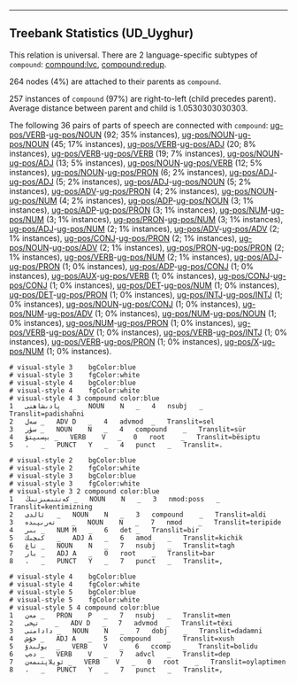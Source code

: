 

--------------------------------------------------------------------------------

## Treebank Statistics (UD_Uyghur)

This relation is universal.
There are 2 language-specific subtypes of `compound`: [compound:lvc](), [compound:redup]().

264 nodes (4%) are attached to their parents as `compound`.

257 instances of `compound` (97%) are right-to-left (child precedes parent).
Average distance between parent and child is 1.0530303030303.

The following 36 pairs of parts of speech are connected with `compound`: [ug-pos/VERB]()-[ug-pos/NOUN]() (92; 35% instances), [ug-pos/NOUN]()-[ug-pos/NOUN]() (45; 17% instances), [ug-pos/VERB]()-[ug-pos/ADJ]() (20; 8% instances), [ug-pos/VERB]()-[ug-pos/VERB]() (19; 7% instances), [ug-pos/NOUN]()-[ug-pos/ADJ]() (13; 5% instances), [ug-pos/NOUN]()-[ug-pos/VERB]() (12; 5% instances), [ug-pos/NOUN]()-[ug-pos/PRON]() (6; 2% instances), [ug-pos/ADJ]()-[ug-pos/ADJ]() (5; 2% instances), [ug-pos/ADJ]()-[ug-pos/NOUN]() (5; 2% instances), [ug-pos/ADV]()-[ug-pos/PRON]() (4; 2% instances), [ug-pos/NOUN]()-[ug-pos/NUM]() (4; 2% instances), [ug-pos/ADP]()-[ug-pos/NOUN]() (3; 1% instances), [ug-pos/ADP]()-[ug-pos/PRON]() (3; 1% instances), [ug-pos/NUM]()-[ug-pos/NUM]() (3; 1% instances), [ug-pos/PRON]()-[ug-pos/NUM]() (3; 1% instances), [ug-pos/ADJ]()-[ug-pos/NUM]() (2; 1% instances), [ug-pos/ADV]()-[ug-pos/ADV]() (2; 1% instances), [ug-pos/CONJ]()-[ug-pos/PRON]() (2; 1% instances), [ug-pos/NOUN]()-[ug-pos/ADV]() (2; 1% instances), [ug-pos/PRON]()-[ug-pos/PRON]() (2; 1% instances), [ug-pos/VERB]()-[ug-pos/NUM]() (2; 1% instances), [ug-pos/ADJ]()-[ug-pos/PRON]() (1; 0% instances), [ug-pos/ADP]()-[ug-pos/CONJ]() (1; 0% instances), [ug-pos/AUX]()-[ug-pos/VERB]() (1; 0% instances), [ug-pos/CONJ]()-[ug-pos/CONJ]() (1; 0% instances), [ug-pos/DET]()-[ug-pos/NUM]() (1; 0% instances), [ug-pos/DET]()-[ug-pos/PRON]() (1; 0% instances), [ug-pos/INTJ]()-[ug-pos/INTJ]() (1; 0% instances), [ug-pos/NOUN]()-[ug-pos/CONJ]() (1; 0% instances), [ug-pos/NUM]()-[ug-pos/ADV]() (1; 0% instances), [ug-pos/NUM]()-[ug-pos/NOUN]() (1; 0% instances), [ug-pos/NUM]()-[ug-pos/PRON]() (1; 0% instances), [ug-pos/VERB]()-[ug-pos/ADV]() (1; 0% instances), [ug-pos/VERB]()-[ug-pos/INTJ]() (1; 0% instances), [ug-pos/VERB]()-[ug-pos/PRON]() (1; 0% instances), [ug-pos/X]()-[ug-pos/NUM]() (1; 0% instances).


~~~ conllu
# visual-style 3	bgColor:blue
# visual-style 3	fgColor:white
# visual-style 4	bgColor:blue
# visual-style 4	fgColor:white
# visual-style 4 3 compound	color:blue
1	پادىشاھنى	_	NOUN	N	_	4	nsubj	_	Translit=padishahni
2	سەل	_	ADV	D	_	4	advmod	_	Translit=sel
3	سۈر	_	NOUN	N	_	4	compound	_	Translit=sür
4	بېسىپتۇ	_	VERB	V	_	0	root	_	Translit=bësiptu
5	.	_	PUNCT	Y	_	4	punct	_	Translit=.

~~~


~~~ conllu
# visual-style 2	bgColor:blue
# visual-style 2	fgColor:white
# visual-style 3	bgColor:blue
# visual-style 3	fgColor:white
# visual-style 3 2 compound	color:blue
1	كەنتىمىزنىڭ	_	NOUN	N	_	3	nmod:poss	_	Translit=kentimizning
2	ئالدى	_	NOUN	N	_	3	compound	_	Translit=aldi
3	تەرىپىدە	_	NOUN	N	_	7	nmod	_	Translit=teripide
4	بىر	_	NUM	M	_	6	det	_	Translit=bir
5	كىچىك	_	ADJ	A	_	6	amod	_	Translit=kichik
6	تاغ	_	NOUN	N	_	7	nsubj	_	Translit=tagh
7	بار	_	ADJ	A	_	0	root	_	Translit=bar
8	،	_	PUNCT	Y	_	7	punct	_	Translit=,

~~~


~~~ conllu
# visual-style 4	bgColor:blue
# visual-style 4	fgColor:white
# visual-style 5	bgColor:blue
# visual-style 5	fgColor:white
# visual-style 5 4 compound	color:blue
1	مەن	_	PRON	P	_	7	nsubj	_	Translit=men
2	تېخى	_	ADV	D	_	7	advmod	_	Translit=tëxi
3	دادامنى	_	NOUN	N	_	7	dobj	_	Translit=dadamni
4	خۇش	_	ADJ	A	_	5	compound	_	Translit=xush
5	بولىدۇ	_	VERB	V	_	6	ccomp	_	Translit=bolidu
6	دەپ	_	VERB	V	_	7	advcl	_	Translit=dep
7	ئويلاپتىمەن	_	VERB	V	_	0	root	_	Translit=oylaptimen
8	،	_	PUNCT	Y	_	7	punct	_	Translit=,

~~~


